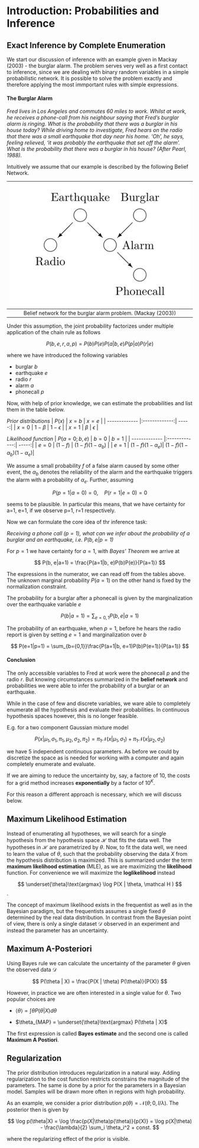 # Introduction: Probabilities and Inference

## Exact Inference by Complete Enumeration

We start our discussion of inference with an example given in Mackay (2003) - the burglar alarm. The problem serves very well as a first contact to inference, since we are dealing with binary random variables in a simple probabilistic network. It is possible to solve the problem exactly and therefore applying the most immportant rules with simple expressions.

#### The Burglar Alarm
*Fred lives in Los Angeles and commutes 60 miles to work. Whilst at work, he receives a phone-call from his neighbour saying that Fred’s burglar alarm is ringing. What is the probability that there was a burglar in his house today? While driving home to investigate, Fred hears on the radio that there was a small earthquake that day near his home. ‘Oh’, he says, feeling relieved, ‘it was probably the earthquake that set off the alarm’. What is the probability that there was a burglar in his house? (After Pearl, 1988).*

Intuitively we assume that our example is described by the following Belief Network.

| ![Belief Network](images/1_1_belief_network.png "Belief Network")|
|:--:| 
| Belief network for the burglar alarm problem. (Mackay (2003)) |

Under this assumption, the joint probability factorizes under multiple application of the chain rule as follows

$$
P(b, e, r, a, p) = P(b)P(e)P(a|b,e)P(p|a)P(r |e)
$$

where we have introduced the following variables
- burglar *b*
- earthquake *e*
- radio *r*
- alarm *a*
- phonecall *p*

Now, with help of prior knowledge, we can estimate the probabilities and list them in the table below.

*Prior distributions*
| $P(x)$        | $x = b$           | $x = e$  |
| ------------- |:-------------:| -----:|
| $x = 0$      | $1 - \beta$      |   $1 - \epsilon$ |
| $x = 1$      | $\beta$ | $\epsilon$ |

*Likelihood function*
| $P(a=0; b, e)$ | $b = 0$         | $b = 1$  |
| ------------- |:-------------:| -----:|
| $e = 0$         | $(1 − f)$     |   $(1−f)(1−α_b)$ |
| $e = 1$         | $(1−f)(1−α_e)$| $(1−f)(1−α_b)(1−α_e)$|

We assume a small probability *f* of a false alarm caused by some other event, the $\alpha_b$ denotes the reliability of the alarm and the earthquake triggers the alarm with a probability of $\alpha_e$. Further, assuming

$$
P(p=1|a=0)=0, \quad P(r=1|e=0)=0
$$

seems to be plausible. In particular this means, that we have certainty for a=1, e=1, if we observe p=1, r=1 respectively.

Now we can formulate the core idea of thr inference task: 

*Receiving a phone call ($p=1$), what can we infer about the probability of a burglar and an earthquake, i.e. $P(b,e|p=1)$*

For $p=1$ we have certainty for $a=1$, with *Bayes' Theorem* we arrive at

$$
P(b, e|a=1) = \frac{P(a=1|b, e)P(b)P(e)}{P(a=1)}
$$

The expressions in the numerator, we can read off from the tables above. The unknown marginal probability $P(a=1)$ on the other hand is fixed by the normalization constraint.

The probability for a burglar after a phonecall is given by the marginalization over the earthquake variable *e*

$$
P(b|a=1) = \sum_{e={0,1}} P(b,e|a=1)
$$

The probability of an earthquake, when $p=1$, before he hears the radio report is given by setting $e=1$ and marginalization over *b*

$$
P(e=1|p=1) =  \sum_{b={0,1}}\frac{P(a=1|b, e=1)P(b)P(e=1)}{P(a=1)}
$$

#### Conclusion
The only accessible variables to Fred at work were the phonecall *p* and the radio *r*. But knowing circumstances summarized in the **belief network** and probabilities we were able to infer the probability of a burglar or an earthquake.

While in the case of few and discrete variables, we ware able to completely enumerate all the hypothesis and evaluate their probabilities. In continuous hypothesis spaces however, this is no longer feasible. 

E.g. for a two component Gaussian mixture model

$$
P(x| \mu_1, \sigma_1, \pi_1, \mu_2, \sigma_2, \pi_2) = \pi_1 \mathcal N (x| \mu_1, \sigma_1) + \pi_1 \mathcal N (x| \mu_2, \sigma_2)
$$

we have 5 independent continuous parameters. As before we could by discretize the space as is needed for working with a computer and again completely enumerate and evaluate.

If we are aiming to reduce the uncertainty by, say, a factore of 10, the costs for a grid method increases **exponentially** by a factor of $10^K$.

For this reason a different approach is necessary, which we will discuss below.

## Maximum Likelihood Estimation

Instead of enumerating all hypotheses, we will search for a single hypothesis from the hypothesis space $\mathcal H$ that fits the data well. The hypotheses in $\mathcal H$ are parametrized by $\theta$. Now, to fit the data well, we need to learn the value of $\theta$, such that the probability observing the data $X$ from the hypothesis distribution is maximized. This is summarized under the term **maximum likelihood estimation** (MLE), as we are maximizing the **likelihood** function. For convenience we will maximize the **loglikelihood** instead

$$
\underset{\theta}\text{argmax} \log P(X | \theta, \mathcal H )
$$.

The concept of maximum likelihood exists in the frequentist as well as in the Bayesian paradigm, but the frequentists assumes a single fixed $\theta$ determined by the real data distribution. In contrast from the Bayesian point of view, there is only a single dataset $\mathcal D$ observed in an experiment and instead the parameter has an uncertainty.

## Maximum A-Posteriori

Using Bayes rule we can calculate the uncertainty of the parameter $\theta$ given the observed data $\mathcal D$

$$
P(\theta | X) = \frac{P(X | \theta) P(\theta)}{P(X)}
$$

However, in practice we are often interested in a single value for $\theta$. Two popular choices are

+ $\langle \theta \rangle = \int \theta P(\theta|X) d \theta$

+ $\theta_{MAP} = \underset{\theta}\text{argmax} P(\theta | X)$ 

The first expression is called **Bayes estimate** and the second one is called **Maximum A Postiori**. 

## Regularization

The prior distribution introduces regularization in a natural way. Adding regularization to the cost function restricts constrains the magnitude of the parameters. The same is done by a prior for the parameters in a Bayesian model. Samples will be drawn more often in regions with high probability.

As an example, we consider a prior distribution $p(\theta) = \mathcal N(\theta; 0, I/\lambda)$. The posterior then is given by

$$
\log p(\theta|X) = \log \frac{p(X|\theta)p(\theta)}{p(X)} = \log p(X|\theta) - \frac{\lambda}{2} \sum_i \theta_i^2 + const.
$$

where the regularizing effect of the prior is visible.